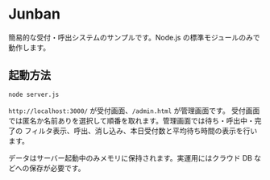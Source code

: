 # Junban

簡易的な受付・呼出システムのサンプルです。Node.js の標準モジュールのみで動作します。

## 起動方法

```
node server.js
```

`http://localhost:3000/` が受付画面、`/admin.html` が管理画面です。
受付画面では匿名か名前ありを選択して順番を取れます。管理画面では待ち・呼出中・完了の
フィルタ表示、呼出、消し込み、本日受付数と平均待ち時間の表示を行います。

データはサーバー起動中のみメモリに保持されます。実運用にはクラウド DB などへの保存が必要です。
